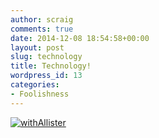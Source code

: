 ```yaml
---
author: scraig
comments: true
date: 2014-12-08 18:54:58+00:00
layout: post
slug: technology
title: Technology!
wordpress_id: 13
categories:
- Foolishness
---
```


[![withAllister](http://labs.da.org/wordpress/sheagcraig/files/2014/12/withAllister1.jpg)](http://labs.da.org/wordpress/sheagcraig/files/2014/12/withAllister1.jpg)
